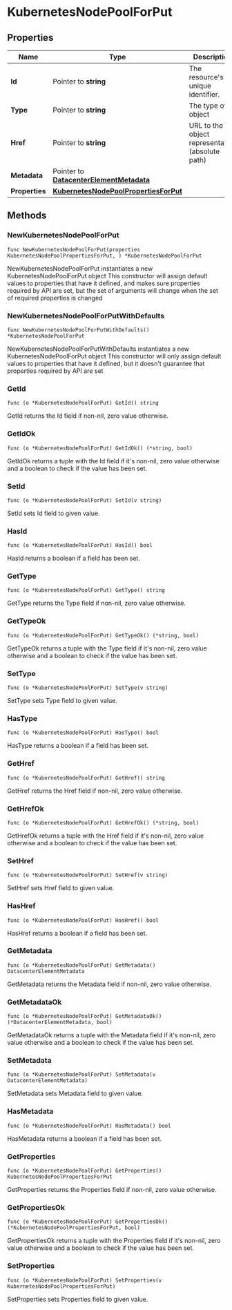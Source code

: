 # KubernetesNodePoolForPut

## Properties

|Name | Type | Description | Notes|
|------------ | ------------- | ------------- | -------------|
|**Id** | Pointer to **string** | The resource&#39;s unique identifier. | [optional] [readonly] |
|**Type** | Pointer to **string** | The type of object | [optional] [readonly] |
|**Href** | Pointer to **string** | URL to the object representation (absolute path) | [optional] [readonly] |
|**Metadata** | Pointer to [**DatacenterElementMetadata**](DatacenterElementMetadata.md) |  | [optional] |
|**Properties** | [**KubernetesNodePoolPropertiesForPut**](KubernetesNodePoolPropertiesForPut.md) |  | |

## Methods

### NewKubernetesNodePoolForPut

`func NewKubernetesNodePoolForPut(properties KubernetesNodePoolPropertiesForPut, ) *KubernetesNodePoolForPut`

NewKubernetesNodePoolForPut instantiates a new KubernetesNodePoolForPut object
This constructor will assign default values to properties that have it defined,
and makes sure properties required by API are set, but the set of arguments
will change when the set of required properties is changed

### NewKubernetesNodePoolForPutWithDefaults

`func NewKubernetesNodePoolForPutWithDefaults() *KubernetesNodePoolForPut`

NewKubernetesNodePoolForPutWithDefaults instantiates a new KubernetesNodePoolForPut object
This constructor will only assign default values to properties that have it defined,
but it doesn't guarantee that properties required by API are set

### GetId

`func (o *KubernetesNodePoolForPut) GetId() string`

GetId returns the Id field if non-nil, zero value otherwise.

### GetIdOk

`func (o *KubernetesNodePoolForPut) GetIdOk() (*string, bool)`

GetIdOk returns a tuple with the Id field if it's non-nil, zero value otherwise
and a boolean to check if the value has been set.

### SetId

`func (o *KubernetesNodePoolForPut) SetId(v string)`

SetId sets Id field to given value.

### HasId

`func (o *KubernetesNodePoolForPut) HasId() bool`

HasId returns a boolean if a field has been set.

### GetType

`func (o *KubernetesNodePoolForPut) GetType() string`

GetType returns the Type field if non-nil, zero value otherwise.

### GetTypeOk

`func (o *KubernetesNodePoolForPut) GetTypeOk() (*string, bool)`

GetTypeOk returns a tuple with the Type field if it's non-nil, zero value otherwise
and a boolean to check if the value has been set.

### SetType

`func (o *KubernetesNodePoolForPut) SetType(v string)`

SetType sets Type field to given value.

### HasType

`func (o *KubernetesNodePoolForPut) HasType() bool`

HasType returns a boolean if a field has been set.

### GetHref

`func (o *KubernetesNodePoolForPut) GetHref() string`

GetHref returns the Href field if non-nil, zero value otherwise.

### GetHrefOk

`func (o *KubernetesNodePoolForPut) GetHrefOk() (*string, bool)`

GetHrefOk returns a tuple with the Href field if it's non-nil, zero value otherwise
and a boolean to check if the value has been set.

### SetHref

`func (o *KubernetesNodePoolForPut) SetHref(v string)`

SetHref sets Href field to given value.

### HasHref

`func (o *KubernetesNodePoolForPut) HasHref() bool`

HasHref returns a boolean if a field has been set.

### GetMetadata

`func (o *KubernetesNodePoolForPut) GetMetadata() DatacenterElementMetadata`

GetMetadata returns the Metadata field if non-nil, zero value otherwise.

### GetMetadataOk

`func (o *KubernetesNodePoolForPut) GetMetadataOk() (*DatacenterElementMetadata, bool)`

GetMetadataOk returns a tuple with the Metadata field if it's non-nil, zero value otherwise
and a boolean to check if the value has been set.

### SetMetadata

`func (o *KubernetesNodePoolForPut) SetMetadata(v DatacenterElementMetadata)`

SetMetadata sets Metadata field to given value.

### HasMetadata

`func (o *KubernetesNodePoolForPut) HasMetadata() bool`

HasMetadata returns a boolean if a field has been set.

### GetProperties

`func (o *KubernetesNodePoolForPut) GetProperties() KubernetesNodePoolPropertiesForPut`

GetProperties returns the Properties field if non-nil, zero value otherwise.

### GetPropertiesOk

`func (o *KubernetesNodePoolForPut) GetPropertiesOk() (*KubernetesNodePoolPropertiesForPut, bool)`

GetPropertiesOk returns a tuple with the Properties field if it's non-nil, zero value otherwise
and a boolean to check if the value has been set.

### SetProperties

`func (o *KubernetesNodePoolForPut) SetProperties(v KubernetesNodePoolPropertiesForPut)`

SetProperties sets Properties field to given value.




